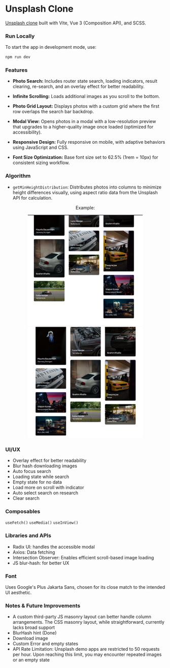 # Unsplash Clone

[Unsplash clone](https://unsplash-clone-vue.vercel.app/) built with Vite, Vue 3 (Composition API), and SCSS.

### Run Locally

To start the app in development mode, use:

```bash
npm run dev
```

### Features

- **Photo Search:** Includes router state search, loading indicators, result clearing, re-search, and an overlay effect for better readability.

- **Infinite Scrolling:** Loads additional images as you scroll to the bottom.

- **Photo Grid Layout:** Displays photos with a custom grid where the first row overlaps the search bar backdrop.

- **Modal View:** Opens photos in a modal with a low-resolution preview that upgrades to a higher-quality image once loaded (optimized for accessibility).

- **Responsive Design:** Fully responsive on mobile, with adaptive behaviors using JavaScript and CSS.

- **Font Size Optimization:** Base font size set to 62.5% (1rem = 10px) for consistent sizing workflow.

### Algorithm

- `getMinHeightDistribution`: Distributes photos into columns to minimize height differences visually, using aspect ratio data from the Unsplash API for calculation.</br>
<div align="center">
Example:</div>
<p align="center">
  <img src="https://github.com/atolz/Unsplash-Clone-Vue/blob/main/public/shot-1.png?raw=true" height="350" alt="default layout" title="From this">
  <img src="https://github.com/atolz/Unsplash-Clone-Vue/blob/main/public/shot-2.png?raw=true" height="350" alt="optimized layout after algorith" title="To this">
</p>

### UI/UX

- Overlay effect for better readability
- Blur hash downloading images
- Auto focus search
- Loading state while search
- Empty state for no data
- Load more on scroll with indicator
- Auto select search on research
- Clear search

### Composables

`useFetch()`
`useMedia()`
`useInView()`

### Libraries and APIs

- Radix UI: handles the accessible modal
- Axios: Data fetching
- Intersection Observer: Enables efficient scroll-based image loading
- JS blur-hash: for better UX

### Font

Uses Google's Plus Jakarta Sans, chosen for its close match to the intended UI aesthetic.

### Notes & Future Improvements

- A custom third-party JS masonry layout can better handle column arrangements. The CSS masonry layout, while straightforward, currently lacks broad support
- BlurHash hint (Done)
- Download image
- Custom Error and empty states
- API Rate Limitation: Unsplash demo apps are restricted to 50 requests per hour. Upon reaching this limit, you may encounter repeated images or an empty state

